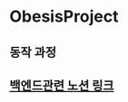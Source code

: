 # ObesisProject

<div>
  <h2>동작 과정</h2>
  <h2><a href="https://www.notion.so/6e23449348474c1abb5e4a17a99e76ca?v=020e9bfdfbc04967801e0e53c5a73adb">백엔드관련 노션 링크</a></h2>
<div>

